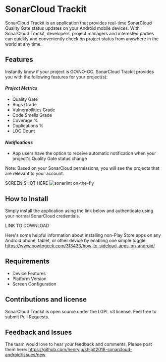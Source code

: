 # SonarCloud Trackit

SonarCloud Trackit is an application that provides real-time SonarCloud Quality Gate status updates on your Android mobile devices.  With SonarCloud Trackit, developers, project managers and interested parties can quickly and conveniently check on project status from anywhere in the world at any time. 

## Features

Instantly know if your project is GO/NO-GO.  SonarCloud Trackit provides you with the following features for your project(s):

#### _Project Metrics_
 * Quality Gate
 * Bugs Grade
 * Vulnerabilities Grade
 * Code Smells Grade
 * Coverage %
 * Duplications %
 * LOC Count
 
 #### _Notifications_
 
* App users have the option to receive automatic notification when your project's Quality Gate status change

Note: Based on your SonarCloud permissions, you will see the projects that are relevant to your account.

SCREEN SHOT HERE ![sonarlint on-the-fly](images/sonarlint-vscode.gif)

## How to Install

Simply install the application using the link below and authenticate using your normal SonarCloud credentials.  

LINK TO DOWNLOAD

Here's some helpful information about installing non-Play Store apps on any Android phone, tablet, or other device by enabling one simple toggle: https://www.howtogeek.com/313433/how-to-sideload-apps-on-android/

## Requirements

* Device Features
* Platform Version
* Screen Configuration

## Contributions and license

SonarCloud Trackit is open source under the LGPL v3 license. Feel free to submit Pull Requests.

## Feedback and Issues

The team would love to hear your feedback and comments.  Please post them here: https://github.com/henryju/shipit2018-sonarcloud-android/issues/new
